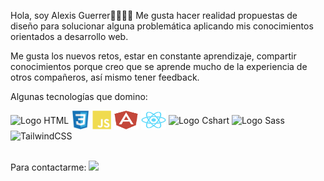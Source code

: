 Hola, soy Alexis Guerrer👋👩🏾‍💻
Me gusta hacer realidad propuestas de diseño para solucionar alguna problemática aplicando mis conocimientos orientados a desarrollo web.

Me gusta los nuevos retos, estar en constante aprendizaje, compartir conocimientos porque creo que se aprende mucho de la experiencia de otros compañeros, así mismo tener feedback.

Algunas tecnologías que domino:
<div style="display: inline_block">
  <img align="center" alt="Logo HTML" height="40" width="35" src="https://cdn.jsdelivr.net/gh/devicons/devicon/icons/html5/html5-original-wordmark.svg">
  <img align="center" alt="Logo CSS" height="30" width="30" src="https://raw.githubusercontent.com/devicons/devicon/master/icons/css3/css3-original.svg">
  <img align="center" alt="Logo JS" height="30" width="30" src="https://raw.githubusercontent.com/devicons/devicon/master/icons/javascript/javascript-plain.svg">
  <img align="center" alt="Logo Angular" height="30" width="40" src="https://raw.githubusercontent.com/devicons/devicon/master/icons/angularjs/angularjs-plain.svg">
  <img align="center" alt="Logo React" height="30" width="40" src="https://raw.githubusercontent.com/devicons/devicon/master/icons/react/react-original.svg">
  <img align="center" alt="Logo Cshart" heigt="30" width="40" src="https://github.com/AlexisGuerreroAnt/AlexisGuerreroAnt/assets/138596697/f3044b47-31c4-4487-941d-cc0c2db9dd1d).svg">
  <img align="center" alt="Logo Sass" heigt="40" width="40" src="https://img.icons8.com/?size=512&id=vEiU8UeAmv0x&format=png">
  <img align="center" alt="TailwindCSS" heigt="40" width="40" src="https://img.icons8.com/?size=512&id=CIAZz2CYc6Kc&format=png">

</div> 
<br> 

Para contactarme: [<img src = "https://img.shields.io/badge/LinkedIn-0077B5?style=for-the-badge&logo=linkedin&logoColor=white">](https://www.linkedin.com/in/alexis-vladimir-guerrero-anton-0790b9270/)


<!---
AlexisGuerreroAnt/AlexisGuerreroAnt is a ✨ special ✨ repository because its `README.md` (this file) appears on your GitHub profile.
You can click the Preview link to take a look at your changes.
--->
